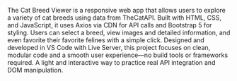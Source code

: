 The Cat Breed Viewer is a responsive web app that allows users to explore a variety of cat breeds using data from TheCatAPI. 
Built with HTML, CSS, and JavaScript, it uses Axios via CDN for API calls and Bootstrap 5 for styling. Users can select a breed, 
view images and detailed information, and even favorite their favorite felines with a simple click. Designed and developed in VS Code with Live Server,
this project focuses on clean, modular code and a smooth user experience—no build tools or frameworks required. A light and interactive way to practice real API
integration and DOM manipulation.
